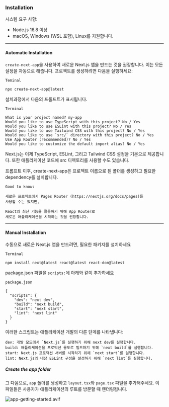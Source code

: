 ### Installation

시스템 요구 사항:

- Node.js 16.8 이상
- macOS, Windows (WSL 포함), Linux를 지원합니다.

***

#### Automatic Installation

`create-next-app`을 사용하여 새로운 Next.js 앱을 만드는 것을 권장합니다. 이는 모든 설정을 자동으로 해줍니다. 프로젝트를 생성하려면 다음을 실행하세요:

```
Teminal

npx create-next-app@latest
```

설치과정에서 다음의 프롬프트가 표시됩니다.

```
Terminal

What is your project named? my-app
Would you like to use TypeScript with this project? No / Yes
Would you like to use ESLint with this project? No / Yes
Would you like to use Tailwind CSS with this project? No / Yes
Would you like to use `src/` directory with this project? No / Yes
Use App Router (recommended)? No / Yes
Would you like to customize the default import alias? No / Yes
```

Next.js는 이제 TypeScript, ESLint, 
그리고 Tailwind CSS 설정을 기본으로 제공합니다.
또한 애플리케이션 코드에 src 디렉토리를 사용할 수도 있습니다.

프롬프트 이후, create-next-app은 프로젝트 이름으로 된 
폴더를 생성하고 필요한 dependency를 설치합니다.

```
Good to know: 

새로운 프로젝트에서 Pages Router (https://nextjs.org/docs/pages)를 
사용할 수는 있지만, 

React의 최신 기능을 활용하기 위해 App Router로 
새로운 애플리케이션을 시작하는 것을 권장합니다.
```

***

#### Manual Installation

수동으로 새로운 Next.js 앱을 만드려면, 필요한 패키지를 설치하세요

```
Terminal

npm install next@latest react@latest react-dom@latest
```

package.json 파일을 `scripts:`에 아래와 같이 추가하세요

```
package.json

{
  "scripts": {
    "dev": "next dev",
    "build": "next build",
    "start": "next start",
    "lint": "next lint"
  }
}
```

이러한 스크립트는 애플리케이션 개발의 다른 단계를 나타냅니다:

```
dev: 개발 모드에서 `Next.js`를 실행하기 위해 next dev를 실행합니다.
build: 애플리케이션을 프로덕션 용도로 빌드하기 위해 `next build`를 실행합니다.
start: Next.js 프로덕션 서버를 시작하기 위해 `next start`를 실행합니다.
lint: Next.js의 내장 ESLint 구성을 설정하기 위해 `next lint`를 실행합니다.
```

##### Create the app folder

그 다음으로, `app` 폴더를 생성하고 `layout.tsx`와 `page.tsx` 파일을 추가해주세요. 이 파일들은 사용자가 애플리케이션의 루트를 방문할 때 렌더링됩니다.

![app-getting-started.avif](../assets/app-getting-started.avif)